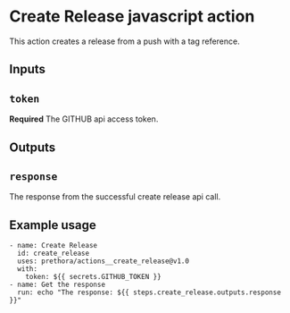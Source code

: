 # Create Release javascript action

This action creates a release from a push with a tag reference.

## Inputs

## `token`

**Required** The GITHUB api access token.

## Outputs

## `response`

The response from the successful create release api call.

## Example usage

    - name: Create Release  
      id: create_release
      uses: prethora/actions__create_release@v1.0
      with:
        token: ${{ secrets.GITHUB_TOKEN }}
    - name: Get the response
      run: echo "The response: ${{ steps.create_release.outputs.response }}"
